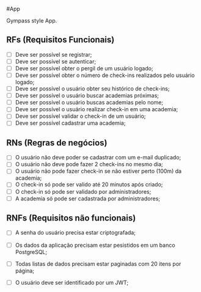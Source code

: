 #App

Gympass style App.

## RFs (Requisitos Funcionais)
- [ ] Deve ser possível se registrar;
- [ ] Deve ser possível se autenticar;
- [ ] Deve ser possível obter o pergil de um usuário logado;
- [ ] Deve ser possível obter o número de check-ins realizados pelo usuário logado;
- [ ] Deve ser possível o usuário obter seu histórico de check-ins;
- [ ] Deve ser possível o usuário buscar academias próximas;
- [ ] Deve ser possível o usuário buscas academias pelo nome;
- [ ] Deve ser possível o usuário realizar check-in em uma academia;
- [ ] Deve ser possível validar o check-in de um usuário;
- [ ] Deve ser possível cadastrar uma academia;

## RNs (Regras de negócios)
- [ ] O usuário não deve poder se cadastrar com um e-mail duplicado;
- [ ] O usuário não deve pode fazer 2 check-ins no mesmo dia;
- [ ] O usuário não pode fazer check-in se não estiver perto (100m) da academia;
- [ ] O check-in só pode ser valido até 20 minutos após criado;
- [ ] O check-in só pode ser validado por administradores;
- [ ] A academia só pode ser cadastrada por administradores;

## RNFs (Requisitos não funcionais)
- [ ] A senha do usuário precisa estar criptografada;
- [ ] Os dados da aplicação precisam estar pesistidos em um banco PostgreSQL;
- [ ] Todas listas de dados precisam estar paginadas com 20 itens por página;
- [ ] O usuário deve ser identificado por um JWT;


